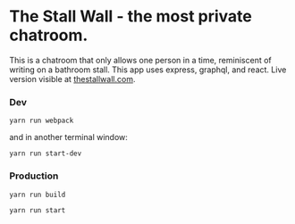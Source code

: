 # The Stall Wall - the most private chatroom.
This is a chatroom that only allows one person in a time, reminiscent of writing on a bathroom stall. This app uses express, graphql, and react. Live version visible at [thestallwall.com](http://thestallwall.com/).

### Dev

````
yarn run webpack
````
and in another terminal window:
````
yarn run start-dev
````

### Production

````
yarn run build
````
````
yarn run start
````